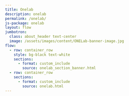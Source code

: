 ```yaml
---
title: Onelab
description: onelab
permalink: /onelab/
js-package: onelab
layout: flow
jumbotron:
  class: about_header text-center
  image: /assets/images/content/ONELab-banner-image.jpg
flow:
  - row: container_row
    style: bg-black text-white
    sections:
      - format: custom_include
        source: onelab_section_banner.html
  - row: container_row
    sections:
      - format: custom_include
        source: onelab.html
---
```

